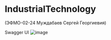# IndustrialTechnology
(ЭФМО-02-24 Муждабаев Сергей Георгиевия)

Swagger UI
![image](https://github.com/user-attachments/assets/e9eae4a2-e71b-4779-893a-eec3567bb142)
